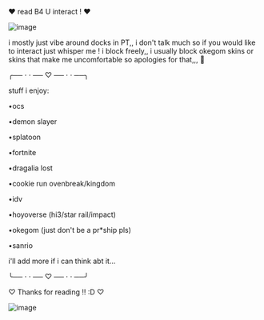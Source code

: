 ♥︎  read B4 U interact ! ♥︎

![image](https://github.com/user-attachments/assets/c28ec81b-0dbe-4ca8-9c4c-9c1a1417a5ba)


i mostly just vibe around docks in PT,, i don't talk much so if you would like to interact just whisper me ! i block freely,, i usually block okegom skins or skins that make me uncomfortable so apologies for that,,, 🫡


╭── ⋅ ⋅ ── ♡ ── ⋅ ⋅ ──╮

stuff i enjoy:

•ocs

•demon slayer


•splatoon


•fortnite


•dragalia lost

•cookie run ovenbreak/kingdom

•idv


•hoyoverse (hi3/star rail/impact)

•okegom (just don't be a pr*ship pls)

•sanrio


i'll add more if i can think abt it…

╰── ⋅ ⋅ ── ♡ ── ⋅ ⋅ ──╯


♡ Thanks for reading !! :D ♡

![image](https://github.com/user-attachments/assets/ce1b2b11-27e5-4b9c-a1f2-f1e96392b0dd)



<!--
**flowerbabiie/flowerbabiie** is a ✨ _special_ ✨ repository because its `README.md` (this file) appears on your GitHub profile.

Here are some ideas to get you started:

- 🔭 I’m currently working on ...
- 🌱 I’m currently learning ...
- 👯 I’m looking to collaborate on ...
- 🤔 I’m looking for help with ...
- 💬 Ask me about ...
- 📫 How to reach me: ...
- 😄 Pronouns: ...
- ⚡ Fun fact: ...
-->

